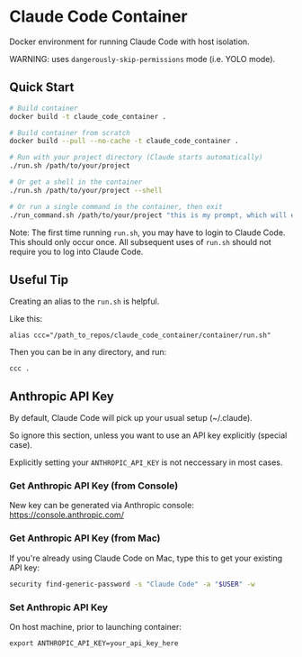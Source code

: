 # Claude Code Container

Docker environment for running Claude Code with host isolation.

WARNING: uses `dangerously-skip-permissions` mode (i.e. YOLO mode).

## Quick Start

```bash
# Build container
docker build -t claude_code_container .

# Build container from scratch
docker build --pull --no-cache -t claude_code_container .

# Run with your project directory (Claude starts automatically)
./run.sh /path/to/your/project

# Or get a shell in the container
./run.sh /path/to/your/project --shell

# Or run a single command in the container, then exit
./run_command.sh /path/to/your/project "this is my prompt, which will execute in the container"
```

Note: The first time running `run.sh`, you may have to login to Claude Code. This should only occur once. All subsequent uses of `run.sh` should not require you to log into Claude Code.

## Useful Tip

Creating an alias to the `run.sh` is helpful.

Like this:

```
alias ccc="/path_to_repos/claude_code_container/container/run.sh"
```

Then you can be in any directory, and run:

```
ccc .
```

## Anthropic API Key

By default, Claude Code will pick up your usual setup (~/.claude).

So ignore this section, unless you want to use an API key explicitly (special case).

Explicitly setting your `ANTHROPIC_API_KEY` is not neccessary in most cases.

### Get Anthropic API Key (from Console)

New key can be generated via Anthropic console: https://console.anthropic.com/

### Get Anthropic API Key (from Mac)

If you're already using Claude Code on Mac, type this to get your existing API key:

```bash
security find-generic-password -s "Claude Code" -a "$USER" -w
```

### Set Anthropic API Key

On host machine, prior to launching container:

```
export ANTHROPIC_API_KEY=your_api_key_here
```